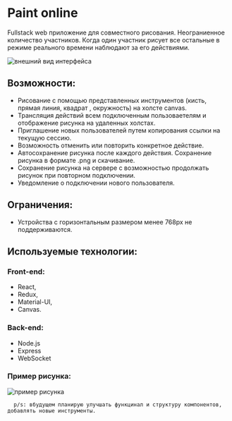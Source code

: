 # Paint online

Fullstack web приложение для совместного рисования. Неограниенное количество участников. Когда один участник рисует все остальные в режиме реального времени наблюдают за его действиями.

![внешний вид интерфейса](https://img.mbastudio.ru/draw-online-1.png)

## Возможности:
* Рисование с помощью представленных инструментов (кисть, прямая линия, квадрат , окружность) на холсте canvas.
* Трансляция действий всем подключенным пользоваетелям  и отображение рисунка на удаленных холстах. 
* Приглашение новых пользователей путем копирования ссылки на текущую сессию. 
* Возможность отменить или повторить конкретное действие.
* Автосохранение рисунка после каждого действия. Сохранение рисунка в формате .png и скачивание.
* Сохранение рисунка на сервере с возможностью продолжать рисунок при повторном подключении.
* Уведомление о подключении нового пользователя.

## Ограничения:
* Устройства с горизонтальным размером менее 768px не поддерживаются.


## Используемые технологии:
### Front-end:
* React, 
* Redux, 
* Material-UI, 
* Canvas.
### Back-end:
* Node.js
* Express
* WebSocket

### Пример рисунка:

![пример рисунка](https://img.mbastudio.ru/draw-online-2.png)

      p/s: вбудущем планирую улучшать функцинал и структуру компонентов, добавлять новые инструменты.
